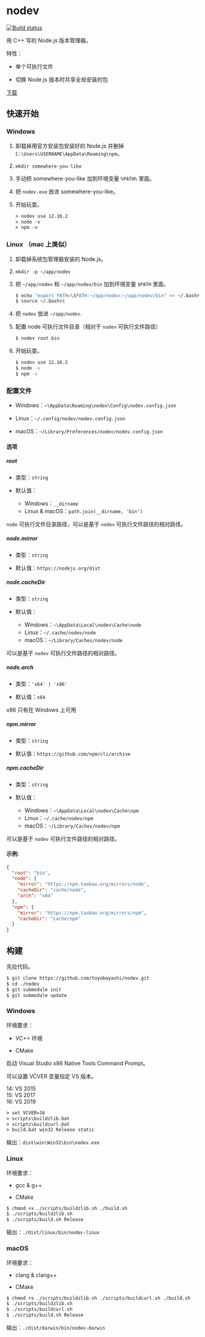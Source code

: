 # nodev

[![Build status](https://api.travis-ci.com/toyobayashi/nodev.svg?branch=master&status=passed)](https://www.travis-ci.com/github/toyobayashi/nodev/)

用 C++ 写的 Node.js 版本管理器。

特性：

* 单个可执行文件

* 切换 Node.js 版本时共享全局安装的包

[下载](https://github.com/toyobayashi/nodev/releases)

## 快速开始

### Windows

1. 卸载掉用官方安装包安装好的 Node.js 并删掉 `C:\Users\USERNAME\AppData\Roaming\npm`。

2. `mkdir somewhere-you-like`

3. 手动把 somewhere-you-like 加到环境变量 `%PATH%` 里面。

4. 把 `nodev.exe` 放进 somewhere-you-like。

5. 开始玩耍。

    ``` bat
    > nodev use 12.16.2
    > node -v
    > npm -v
    ```

### Linux （mac 上类似）

1. 卸载掉系统包管理器安装的 Node.js。

2. `mkdir -p ~/app/nodev`

3. 把 `~/app/nodev` 和 `~/app/nodev/bin` 加到环境变量 `$PATH` 里面。

    ``` bash
    $ echo "export PATH=\$PATH:~/app/nodev:~/app/nodev/bin" >> ~/.bashrc
    $ source ~/.bashrc
    ```

4. 把 `nodev` 放进 `~/app/nodev`.

5. 配置 node 可执行文件目录（相对于 `nodev` 可执行文件路径）

    ``` bash
    $ nodev root bin
    ```

6. 开始玩耍。

    ``` bash
    $ nodev use 12.16.2
    $ node -v
    $ npm -v
    ```

### 配置文件

* Windows：`~\AppData\Roaming\nodev\Config\nodev.config.json`

* Linux：`~/.config/nodev/nodev.config.json`

* macOS：`~/Library/Preferences/nodev/nodev.config.json`

#### 选项

##### root

* 类型：`string`

* 默认值：
    * Windows：`__dirname`
    * Linux & macOS：`path.join(__dirname, 'bin')`

`node` 可执行文件目录路径，可以是基于 `nodev` 可执行文件路径的相对路径。

##### node.mirror

* 类型：`string`

* 默认值：`https://nodejs.org/dist`

##### node.cacheDir

* 类型：`string`

* 默认值：
    * Windows：`~\AppData\Local\nodev\Cache\node`
    * Linux：`~/.cache/nodev/node`
    * macOS：`~/Library/Caches/nodev/node`

可以是基于 `nodev` 可执行文件路径的相对路径。

##### node.arch

* 类型：`'x64' | 'x86'`

* 默认值：`x64`

x86 只有在 Windows 上可用

##### npm.mirror

* 类型：`string`

* 默认值：`https://github.com/npm/cli/archive`

##### npm.cacheDir

* 类型：`string`

* 默认值：
    * Windows：`~\AppData\Local\nodev\Cache\npm`
    * Linux：`~/.cache/nodev/npm`
    * macOS：`~/Library/Caches/nodev/npm`

可以是基于 `nodev` 可执行文件路径的相对路径。

#### 示例:

``` json
{
  "root": "bin",
  "node": {
    "mirror": "https://npm.taobao.org/mirrors/node",
    "cacheDir": "cache/node",
    "arch": "x64"
  },
  "npm": {
    "mirror": "https://npm.taobao.org/mirrors/npm",
    "cacheDir": "cache/npm"
  }
}
```

## 构建

先拉代码。

``` bash
$ git clone https://github.com/toyobayashi/nodev.git
$ cd ./nodev
$ git submodule init
$ git submodule update
```

### Windows

环境要求：

* VC++ 环境

* CMake

启动 Visual Studio x86 Native Tools Command Prompt。

可以设置 VCVER 变量指定 VS 版本。

14: VS 2015  
15: VS 2017  
16: VS 2019

``` bat
> set VCVER=16
> scripts\buildzlib.bat
> scripts\buildcurl.bat
> build.bat win32 Release static
```

输出：`dist\win\Win32\bin\nodev.exe`

### Linux

环境要求：

* gcc & g++

* CMake

``` bash
$ chmod +x ./scripts/buildzlib.sh ./build.sh
$ ./scripts/buildzlib.sh
$ ./scripts/build.sh Release
```

输出：`./dist/linux/bin/nodev-linux`

### macOS

环境要求：

* clang & clang++

* CMake

``` bash
$ chmod +x ./scripts/buildzlib.sh ./scripts/buildcurl.sh ./build.sh
$ ./scripts/buildzlib.sh
$ ./scripts/buildcurl.sh
$ ./scripts/build.sh Release
```

输出：`./dist/darwin/bin/nodev-darwin`
